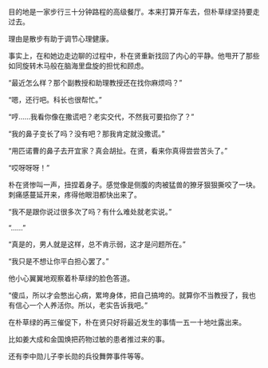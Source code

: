 目的地是一家步行三十分钟路程的高级餐厅。本来打算开车去，但朴草绿坚持要走过去。

理由是散步有助于调节心理健康。

事实上，在和她边走边聊的过程中，朴在贤重新找回了内心的平静。他甩开了那些如同旋转木马般在脑海里盘旋的担忧和顾虑。

“最近怎么样？那个副教授和助理教授还在找你麻烦吗？”

“嗯，还行吧。科长也很帮忙。”

“哼……我看你像在撒谎吧？老实交代，不然我可要掐你了？”

“我的鼻子变长了吗？没有吧？那我肯定就没撒谎。”

“用匹诺曹的鼻子去开宜家？真会胡扯。在贤，看来你真得尝尝苦头了。”

“哎呀呀呀！”

朴在贤惨叫一声，扭捏着身子。感觉像是侧腹的肉被猛兽的獠牙狠狠撕咬了一块。刺痛感蔓延开来，疼得他眼泪都快出来了。

“我不是跟你说过很多次了吗？有什么难处就老实说。”

“……”

“真是的，男人就是这样，总不肯示弱，这才是问题所在。”

“我只是不想让你平白担心罢了。”

他小心翼翼地观察着朴草绿的脸色答道。

“傻瓜，所以才会憋出心病，累垮身体，把自己搞垮的。就算你不当教授了，我也有信心一个人养活你。所以，老实告诉我吧。”

在朴草绿的再三催促下，朴在贤只好将最近发生的事情一五一十地吐露出来。

比如姜大成和金国焕把药物过敏的患者推过来的事。

还有李中勋儿子李长勋的兵役舞弊事件等等。